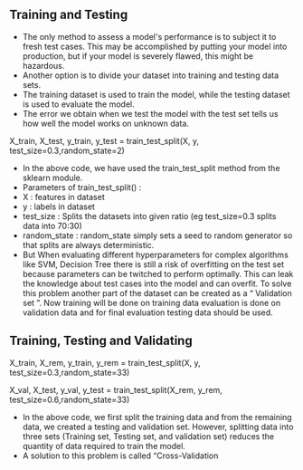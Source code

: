 ## Training and Testing
- The only method to assess a model's performance is to subject it to fresh test cases. This may be accomplished by putting your model into production, but if your model is severely flawed, this might be hazardous.
- Another option is to divide your dataset into training and testing data sets. 
- The training dataset is used to train the model, while the testing dataset is used to evaluate the model. 
- The error we obtain when we test the model with the test set tells us how well the model works on unknown data.

X_train, X_test, y_train, y_test = train_test_split(X, y, test_size=0.3,random_state=2)
 
- In the above code, we have used the train_test_split method from the sklearn module. 
- Parameters of train_test_split() : 
- X : features in dataset 
- y : labels in dataset 
- test_size : Splits the datasets into given ratio (eg test_size=0.3 splits data into 70:30) 
- random_state : random_state simply sets a seed to random generator so that splits are always deterministic.
-  But When evaluating different hyperparameters for complex algorithms like SVM, Decision Tree there is still a risk of overfitting on the test set because parameters can be twitched to perform optimally. 
 This can leak the knowledge about test cases into the model and can overfit. To solve this problem another part of the dataset can be created as a “ Validation set ”.
 Now training will be done on training data evaluation is done on validation data and for final evaluation testing data should be used.
 
 ## Training, Testing and Validating
X_train, X_rem, y_train, y_rem = train_test_split(X, y, test_size=0.3,random_state=33)  
 
X_val, X_test, y_val, y_test = train_test_split(X_rem, y_rem, test_size=0.6,random_state=33)
 
- In the above code, we first split the training data and from the remaining data, we created a testing and validation set. However, splitting data into three sets (Training set, Testing set, and validation set) reduces the quantity of data required to train the model.
- A solution to this problem is called “Cross-Validation
